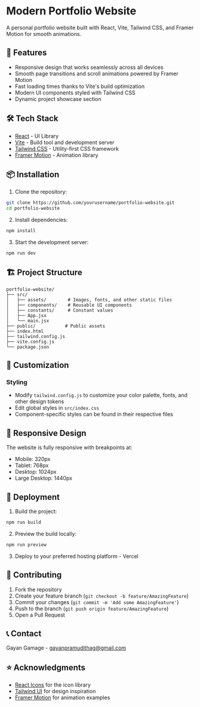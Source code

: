 # Modern Portfolio Website

A personal portfolio website built with React, Vite, Tailwind CSS, and Framer Motion for smooth animations.

## 🚀 Features

- Responsive design that works seamlessly across all devices
- Smooth page transitions and scroll animations powered by Framer Motion
- Fast loading times thanks to Vite's build optimization
- Modern UI components styled with Tailwind CSS
- Dynamic project showcase section

## 🛠️ Tech Stack

- [React](https://reactjs.org/) - UI Library
- [Vite](https://vitejs.dev/) - Build tool and development server
- [Tailwind CSS](https://tailwindcss.com/) - Utility-first CSS framework
- [Framer Motion](https://www.framer.com/motion/) - Animation library

## 📦 Installation

1. Clone the repository:
```bash
git clone https://github.com/yourusername/portfolio-website.git
cd portfolio-website
```

2. Install dependencies:
```bash
npm install
```

3. Start the development server:
```bash
npm run dev
```

## 🏗️ Project Structure

```
portfolio-website/
├── src/
│   ├── assets/        # Images, fonts, and other static files
│   ├── components/    # Reusable UI components
│   ├── constants/     # Constant values 
│   ├── App.jsx
│   └── main.jsx
├── public/           # Public assets
├── index.html
├── tailwind.config.js
├── vite.config.js
└── package.json
```

## 🎨 Customization

### Styling
- Modify `tailwind.config.js` to customize your color palette, fonts, and other design tokens
- Edit global styles in `src/index.css`
- Component-specific styles can be found in their respective files

## 📱 Responsive Design

The website is fully responsive with breakpoints at:
- Mobile: 320px
- Tablet: 768px
- Desktop: 1024px
- Large Desktop: 1440px

## 🚀 Deployment

1. Build the project:
```bash
npm run build
```

2. Preview the build locally:
```bash
npm run preview
```

3. Deploy to your preferred hosting platform - Vercel

## 🤝 Contributing

1. Fork the repository
2. Create your feature branch (`git checkout -b feature/AmazingFeature`)
3. Commit your changes (`git commit -m 'Add some AmazingFeature'`)
4. Push to the branch (`git push origin feature/AmazingFeature`)
5. Open a Pull Request

## 📞 Contact

Gayan Gamage - [gayanpramudithag@gmail.com](mailto:gayanpramudithag@gmail.com)

## ⭐ Acknowledgments

- [React Icons](https://react-icons.github.io/react-icons/) for the icon library
- [Tailwind UI](https://tailwindui.com/) for design inspiration
- [Framer Motion](https://www.framer.com/motion/) for animation examples
